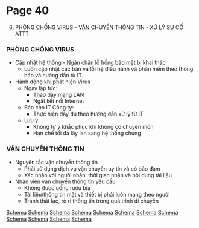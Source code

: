 # Page 40

6. PHÒNG CHỐNG VIRUS – VẬN CHUYỂN THÔNG TIN - XỬ LÝ SỰ CỐ ATTT

### PHÒNG CHỐNG VIRUS

*   Cập nhật hệ thống - Ngăn chặn lỗ hổng bảo mật bị khai thác
    *   Luôn cập nhật các bản vá lỗi hệ điều hành và phần mềm theo thông báo và hướng dẫn từ IT.
*   Hành động khi phát hiện Virus
    *   Ngay lập tức:
        *   Tháo dây mạng LAN
        *   Ngắt kết nối Internet
    *   Báo cho IT Công ty:
        *   Thực hiện đầy đủ theo hướng dẫn xử lý từ IT
    *   Lưu ý:
        *   Không tự ý khắc phục khi không có chuyên môn
        *   Hạn chế tối đa lây lan sang hệ thống chung

### VẬN CHUYỂN THÔNG TIN

*   Nguyên tắc vận chuyển thông tin
    *   Phải sử dụng dịch vụ vận chuyển uy tín và có bảo đảm
    *   Xác nhận với người nhận: thời gian nhận và nội dung tài liệu
*   Nhân viên vận chuyển thông tin yêu cầu
    *   Không được uống rượu bia
    *   Tài liệu/thông tin mật và thiết bị phải luôn mang theo người
    *   Tránh thất lạc, rò rỉ thông tin trong quá trình di chuyển

[Schema](page_40_img_0.png)
[Schema](page_40_img_1.png)
[Schema](page_40_img_2.png)
[Schema](page_40_img_3.png)
[Schema](page_40_img_4.png)
[Schema](page_40_img_5.png)
[Schema](page_40_img_6.png)
[Schema](page_40_img_7.png)
[Schema](page_40_img_8.png)
[Schema](page_40_img_9.png)
[Schema](page_40_img_10.png)
[Schema](page_40_img_11.png)
